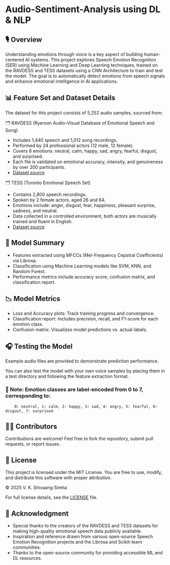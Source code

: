 # Audio-Sentiment-Analysis using DL & NLP

## 🎙️ Overview

Understanding emotions through voice is a key aspect of building human-centered AI systems. This project explores Speech Emotion Recognition (SER) using Machine Learning and Deep Learning techniques, trained on the RAVDESS and TESS datasets using a CNN Architecture to train and test the model. The goal is to automatically detect emotions from speech signals and enhance emotional intelligence in AI applications.

## 📊 Feature Set and Dataset Details

The dataset for this project consists of 5,252 audio samples, sourced from:

🗂️ RAVDESS (Ryerson Audio-Visual Database of Emotional Speech and Song)
* Includes 1,440 speech and 1,012 song recordings.
* Performed by 24 professional actors (12 male, 12 female).
* Covers 8 emotions: neutral, calm, happy, sad, angry, fearful, disgust, and surprised.
* Each file is validated on emotional accuracy, intensity, and genuineness by over 200 participants.
* [Dataset source](https://www.kaggle.com/datasets/uwrfkaggler/ravdess-emotional-speech-audio)

🗂️ TESS (Toronto Emotional Speech Set)
* Contains 2,800 speech recordings.
* Spoken by 2 female actors, aged 26 and 64.
* Emotions include: anger, disgust, fear, happiness, pleasant surprise, sadness, and neutral.
* Data collected in a controlled environment, both actors are musically trained and fluent in English.
* [Dataset source](https://www.kaggle.com/datasets/ejlok1/toronto-emotional-speech-set-tess)

## 🧠 Model Summary
* Features extracted using MFCCs (Mel-Frequency Cepstral Coefficients) via Librosa.
* Classification using Machine Learning models like SVM, KNN, and Random Forest.
* Performance metrics include accuracy score, confusion matrix, and classification report.

## 📉 Model Metrics
* Loss and Accuracy plots: Track training progress and convergence.
* Classification report: Includes precision, recall, and F1-score for each emotion class.
* Confusion matrix: Visualizes model predictions vs. actual labels.

## 🎧 Testing the Model
Example audio files are provided to demonstrate prediction performance.

You can also test the model with your own voice samples by placing them in a test directory and following the feature extraction format.
### 📌 Note: Emotion classes are label-encoded from 0 to 7, corresponding to:
        0: neutral, 1: calm, 2: happy, 3: sad, 4: angry, 5: fearful, 6: disgust, 7: surprised

## 👨‍💻 Contributors
Contributions are welcome! Feel free to fork the repository, submit pull requests, or report issues.

## 📄 License
This project is licensed under the MIT License.
You are free to use, modify, and distribute this software with proper attribution.

© 2025 V. K. Shivaang Simha

For full license details, see the [LICENSE](https://opensource.org/license/MIT) file.

## 🙏 Acknowledgment
* Special thanks to the creators of the RAVDESS and TESS datasets for making high-quality emotional speech data publicly available.
* Inspiration and reference drawn from various open-source Speech Emotion Recognition projects and the Librosa and Scikit-learn communities.
* Thanks to the open-source community for providing accessible ML and DL resources.
